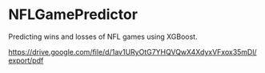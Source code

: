 # NFLGamePredictor
Predicting wins and losses of NFL games using XGBoost.

https://drive.google.com/file/d/1av1URyOtG7YHQVQwX4XdyxVFxox35mDl/export/pdf

